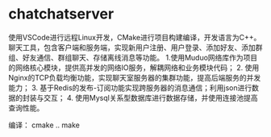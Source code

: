 # chatchatserver
使用VSCode进行远程Linux开发，CMake进行项目构建编译，开发语言为C++。聊天工具，包含客户端和服务端，实现新用户注册、用户登录、添加好友、添加群组、好友通信、群组聊天、存储离线消息等功能。
1.使用Muduo网络库作为项目的网络核心模块，提供高并发的网络IO服务，解耦网络和业务模块代码；
2. 使用Nginx的TCP负载均衡功能，实现聊天室服务器的集群功能，提高后端服务的并发能力；
3. 基于Redis的发布-订阅功能实现跨服务器的消息通信；利用json进行数据的封装与交互；
4. 使用Mysql关系型数据库进行数据存储，并使用连接池提高查询性能。

编译： cmake .. 
       make
